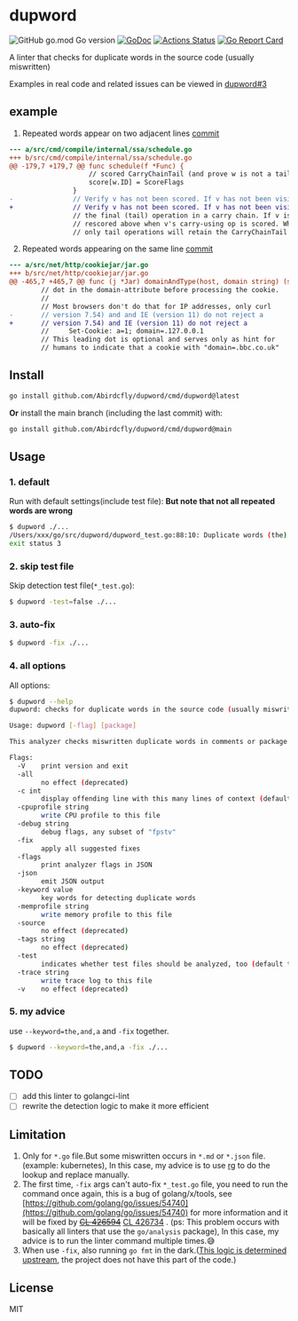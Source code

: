 # dupword

![GitHub go.mod Go version](https://img.shields.io/github/go-mod/go-version/Abirdcfly/dupword?style=flat-square)
[![GoDoc](https://godoc.org/github.com/Abirdcfly/dupword?status.svg)](https://pkg.go.dev/github.com/Abirdcfly/dupword)
[![Actions Status](https://github.com/Abirdcfly/dupword/actions/workflows/lint.yml/badge.svg)](https://github.com/Abirdcfly/dupword/actions)
[![Go Report Card](https://goreportcard.com/badge/github.com/Abirdcfly/dupword)](https://goreportcard.com/report/github.com/Abirdcfly/dupword)

A linter that checks for duplicate words in the source code (usually miswritten)

Examples in real code and related issues can be viewed in [dupword#3](https://github.com/Abirdcfly/dupword/issues/3)

## example

1. Repeated words appear on two adjacent lines [commit](https://github.com/golang/go/commit/d8f90ce0f8119bf593efb6fb91825de5b61fcda7)

```diff
--- a/src/cmd/compile/internal/ssa/schedule.go
+++ b/src/cmd/compile/internal/ssa/schedule.go
@@ -179,7 +179,7 @@ func schedule(f *Func) {
 					// scored CarryChainTail (and prove w is not a tail).
 					score[w.ID] = ScoreFlags
 				}
-				// Verify v has not been scored. If v has not been visited, v may be the
+				// Verify v has not been scored. If v has not been visited, v may be
 				// the final (tail) operation in a carry chain. If v is not, v will be
 				// rescored above when v's carry-using op is scored. When scoring is done,
 				// only tail operations will retain the CarryChainTail score.
```

2. Repeated words appearing on the same line [commit](https://github.com/golang/go/commit/48da729e8468b630ee003ac51cbaac595d53bec8)

```diff
--- a/src/net/http/cookiejar/jar.go
+++ b/src/net/http/cookiejar/jar.go
@@ -465,7 +465,7 @@ func (j *Jar) domainAndType(host, domain string) (string, bool, error) {
 		// dot in the domain-attribute before processing the cookie.
 		//
 		// Most browsers don't do that for IP addresses, only curl
-		// version 7.54) and and IE (version 11) do not reject a
+		// version 7.54) and IE (version 11) do not reject a
 		//     Set-Cookie: a=1; domain=.127.0.0.1
 		// This leading dot is optional and serves only as hint for
 		// humans to indicate that a cookie with "domain=.bbc.co.uk"
```

## Install

```bash
go install github.com/Abirdcfly/dupword/cmd/dupword@latest
```

**Or** install the main branch (including the last commit) with:

```bash
go install github.com/Abirdcfly/dupword/cmd/dupword@main
```

## Usage

### 1. default

Run with default settings(include test file):
**But note that not all repeated words are wrong**

```bash
$ dupword ./...
/Users/xxx/go/src/dupword/dupword_test.go:88:10: Duplicate words (the) found
exit status 3
```

### 2. skip test file

Skip detection test file(`*_test.go`):

```bash
$ dupword -test=false ./...
```

### 3. auto-fix

```bash
$ dupword -fix ./...
```

### 4. all options

All options:

```bash
$ dupword --help
dupword: checks for duplicate words in the source code (usually miswritten)

Usage: dupword [-flag] [package]

This analyzer checks miswritten duplicate words in comments or package doc or string declaration

Flags:
  -V    print version and exit
  -all
        no effect (deprecated)
  -c int
        display offending line with this many lines of context (default -1)
  -cpuprofile string
        write CPU profile to this file
  -debug string
        debug flags, any subset of "fpstv"
  -fix
        apply all suggested fixes
  -flags
        print analyzer flags in JSON
  -json
        emit JSON output
  -keyword value
        key words for detecting duplicate words
  -memprofile string
        write memory profile to this file
  -source
        no effect (deprecated)
  -tags string
        no effect (deprecated)
  -test
        indicates whether test files should be analyzed, too (default true)
  -trace string
        write trace log to this file
  -v    no effect (deprecated)
```

### 5. my advice

use `--keyword=the,and,a` and `-fix` together.

```bash
$ dupword --keyword=the,and,a -fix ./...
```

## TODO

- [ ] add this linter to golangci-lint
- [ ] rewrite the detection logic to make it more efficient

## Limitation

1. Only for `*.go` file.But some miswritten occurs in `*.md` or `*.json` file.(example: kubernetes), In this case, my advice is to use [rg](https://github.com/BurntSushi/ripgrep) to do the lookup and replace manually.
2. The first time, `-fix` args can't auto-fix `*_test.go` file, you need to run the command once again, this is a bug of golang/x/tools, see [https://github.com/golang/go/issues/54740](https://github.com/golang/go/issues/54740) for more information and it will be fixed by ~~[CL 426594](https://go-review.googlesource.com/c/tools/+/426594)~~ [CL 426734](https://go-review.googlesource.com/c/tools/+/426734/) . (ps: This problem occurs with basically all linters that use the `go/analysis` package), In this case, my advice is to run the linter command multiple times.:sweat_smile:
3. When use `-fix`, also running `go fmt` in the dark.([This logic is determined upstream](https://github.com/golang/tools/blob/248c34b88a4148128f89e41923498bd86f805b7d/go/analysis/internal/checker/checker.go#L424-L433), the project does not have this part of the code.)

## License

MIT
